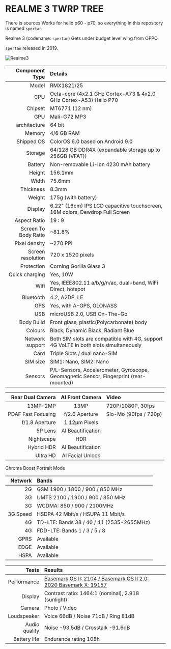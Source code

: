 # REALME 3 TWRP TREE #
There is sources Works for helio p60 - p70, so everything in this repository is named `spertan`

Realme 3 (codename: `spertan`) Gets under budget level wing from OPPO.

`spertan` released in 2019.

![Realme3](https://encrypted-tbn0.gstatic.com/images?q=tbn%3AANd9GcSKdvY-QiTKloPDEjgWgz9gAk5VOVH31aka8kIkfBWNLXihixif)

Component Type | Details
--------------:|:-------
Model  | RMX1821/25
CPU     | Octa-core (4x2.1 GHz Cortex-A73 & 4x2.0 GHz Cortex-A53) Helio P70
Chipset | MT6771 (12 nm)
GPU     | Mali-G72 MP3
architecture | 64 bit
Memory  | 4/6 GB RAM
Shipped OS | ColorOS 6.0 based on Android 9.0
Storage | 64/128 GB DDR4X (expandable storage up to 256GB (VFAT))
Battery | Non-removable Li-Ion 4230 mAh battery
Height | 156.1mm
Width | 75.6mm
Thickness | 8.3mm
Weight | 175g (with battery)
Display | 6.22" (16cm) IPS LCD capacitive touchscreen, 16M colors, Dewdrop Full Screen
Aspect Ratio | 19 : 9
Screen To Body Ratio | ~81.8%
Pixel density | ~270 PPI
Screen resolution | 720 x 1520 pixels
Protection | Corning Gorilla Glass 3
Quick charging | Yes, 10W
Wifi | Yes, IEEE802.11 a/b/g/n/ac, dual-band, WiFi Direct, hotspot 
Bluetooth | 4.2, A2DP, LE
GPS | Yes, with A-GPS, GLONASS
USB | microUSB 2.0, USB On-The-Go
Body Build | Front glass, plastic(Polycarbonate) body
Colours | Black, Dynamic Black, Radiant Blue
Network support | Both SIM slots are compatible with 4G, support 4G VoLTE in both slots simultaneously
Card | Triple Slots / dual nano-SIM
SIM size | SIM1: Nano, SIM2: Nano
Sensors | P/L-Sensors, Accelerometer, Gyroscope, Geomagnetic Sensor, Fingerprint (rear-mounted)


Rear Dual Camera | AI Front Camera | Video
----------------:|:---------------:|:-----
13MP+2MP | 13MP | 720P/1080P, 30fps
PDAF Fast Focusing | f/2.0 Aperture | Slo-Mo (90fps / 720p)
f/1.8 Aperture | 1.12μm Pixels
5P Lens | AI Beautification
Nightscape | HDR
Hybrid HDR | AI Beautification
Ultra HD | AI Facial Unlock
Chroma Boost
Portrait Mode


Network | Bands
-------:|:-----
2G | GSM 1900 / 1800 / 900 / 850 MHz
3G | UMTS 2100 / 1900 / 900 / 850 MHz
3G | WCDMA: 850 / 900 / 2100MHz
3G Speed | HSDPA 42 Mbit/s / HSUPA 11 Mbit/s
4G | TD-LTE: Bands 38 / 40 / 41 (2535-2655MHz)
4G | FDD-LTE: Bands 1 / 3 / 5 / 8
GPRS | Available
EDGE | Available
HSPA | Available

Tests | Results
-----:|:-------
Performance | [Basemark OS II: 2104 / Basemark OS II 2.0: 2020 Basemark X: 19157](https://www.gsmarena.com/benchmark-test.php3?idPhone=9558#show)
Display | Contrast ratio: 1464:1 (nominal), 2.918 (sunlight)
Camera | Photo / Video
Loudspeaker | Voice 66dB / Noise 71dB / Ring 81dB
Audio quality | Noise -93.5dB / Crosstalk -91.6dB
Battery life | Endurance rating 108h